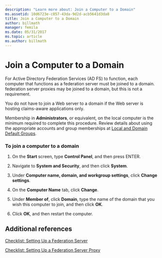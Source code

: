 ```yaml
---
description: "Learn more about: Join a Computer to a Domain"
ms.assetid: 10d6723e-c857-43da-9d2d-acb5641d3da8
title: Join a Computer to a Domain
author: billmath
manager: femila
ms.date: 05/31/2017
ms.topic: article
ms.author: billmath
---
```


# Join a Computer to a Domain

For Active Directory Federation Services \(AD FS\) to function, each computer that functions as a federation server must be joined to a domain. federation server proxies may be joined to a domain, but this is not a requirement.

You do not have to join a Web server to a domain if the Web server is hosting claims\-aware applications only.

Membership in **Administrators**, or equivalent, on the local computer is the minimum required to complete this procedure.  Review details about using the appropriate accounts and group memberships at [Local and Domain Default Groups](/previous-versions/orphan-topics/ws.10/dd728026(v=ws.10)).

### To join a computer to a domain

1.  On the **Start** screen, type **Control Panel**, and then press ENTER.

2.  Navigate to **System and Security**, and then click **System**.

3.  Under **Computer name, domain, and workgroup settings**, click **Change settings**.

4.  On the **Computer Name** tab, click **Change**.

5.  Under **Member of**, click **Domain**, type the name of the domain that you wish this computer to join, and then click **OK**.

6.  Click **OK**, and then restart the computer.

## Additional references
[Checklist: Setting Up a Federation Server](Checklist--Setting-Up-a-Federation-Server.md)

[Checklist: Setting Up a Federation Server Proxy](Checklist--Setting-Up-a-Federation-Server-Proxy.md)